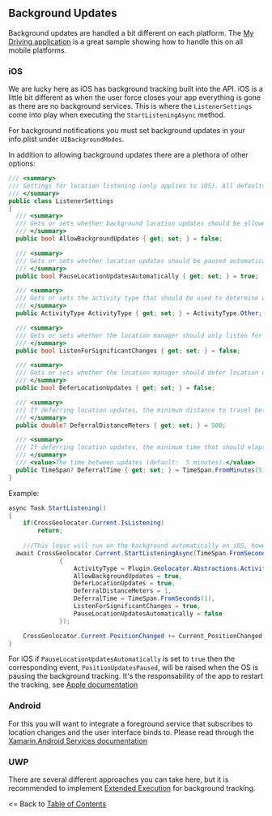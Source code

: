 ## Background Updates
Background updates are handled a bit different on each platform. The [My Driving application](https://github.com/azure-samples/mydriving) is a great sample showing how to handle this on all mobile platforms.

### iOS
We are lucky here as iOS has background tracking built into the API. iOS is a little bit different as when the user force closes your app everything is gone as there are no background services. This is where the `ListenerSettings` come into play when executing the `StartListeningAsync` method.

For background notifications you must set background updates in your info.plist under `UIBackgroundModes`.

In addition to allowing background updates there are a plethora of other options:

```csharp
/// <summary>
/// Settings for location listening (only applies to iOS). All defaults are set as indicated in the docs for CLLocationManager.
/// </summary>
public class ListenerSettings
{
  /// <summary>
  /// Gets or sets whether background location updates should be allowed (>= iOS 9). Default:  false
  /// </summary>
  public bool AllowBackgroundUpdates { get; set; } = false;

  /// <summary>
  /// Gets or sets whether location updates should be paused automatically when the location is unlikely to change (>= iOS 6). Default:  true
  /// </summary>
  public bool PauseLocationUpdatesAutomatically { get; set; } = true;

  /// <summary>
  /// Gets or sets the activity type that should be used to determine when to automatically pause location updates (>= iOS 6). Default:  ActivityType.Other
  /// </summary>
  public ActivityType ActivityType { get; set; } = ActivityType.Other;

  /// <summary>
  /// Gets or sets whether the location manager should only listen for significant changes in location, rather than continuous listening (>= iOS 4). Default:  false
  /// </summary>
  public bool ListenForSignificantChanges { get; set; } = false;

  /// <summary>
  /// Gets or sets whether the location manager should defer location updates until an energy efficient time arrives, or distance and time criteria are met (>= iOS 6). Default:  false
  /// </summary>
  public bool DeferLocationUpdates { get; set; } = false;

  /// <summary>
  /// If deferring location updates, the minimum distance to travel before updates are delivered (>= iOS 6). Set to null for indefinite wait. Default:  500
  /// </summary>
  public double? DeferralDistanceMeters { get; set; } = 500;

  /// <summary>
  /// If deferring location updates, the minimum time that should elapse before updates are delivered (>= iOS 6). Set to null for indefinite wait. Default:  5 minutes
  /// </summary>
  /// <value>The time between updates (default:  5 minutes).</value>
  public TimeSpan? DeferralTime { get; set; } = TimeSpan.FromMinutes(5);
}
```

Example:
```csharp
async Task StartListening()
{
	if(CrossGeolocator.Current.IsListening)
		return;
	
	///This logic will run on the background automatically on iOS, however for Android and UWP you must put logic in background services. Else if your app is killed the location updates will be killed.
  await CrossGeolocator.Current.StartListeningAsync(TimeSpan.FromSeconds(5), 10, true, new Plugin.Geolocator.Abstractions.ListenerSettings
              {
                  ActivityType = Plugin.Geolocator.Abstractions.ActivityType.AutomotiveNavigation,
                  AllowBackgroundUpdates = true,
                  DeferLocationUpdates = true,
                  DeferralDistanceMeters = 1,
                  DeferralTime = TimeSpan.FromSeconds(1),
                  ListenForSignificantChanges = true,
                  PauseLocationUpdatesAutomatically = false
              });

    CrossGeolocator.Current.PositionChanged += Current_PositionChanged;
}
```

For iOS if ```PauseLocationUpdatesAutomatically``` is set to ```true``` then the corresponding event, ```PositionUpdatesPaused```, will be raised when the OS is pausing the background tracking. It's the responsability of the app to restart the tracking, see [Apple documentation](https://developer.apple.com/documentation/corelocation/cllocationmanager/1620553-pauseslocationupdatesautomatical)

### Android
For this you will want to integrate a foreground service that subscribes to location changes and the user interface binds to. Please read through the [Xamarin.Android Services documentation](https://developer.xamarin.com/guides/android/application_fundamentals/services/)

### UWP
There are several different approaches you can take here, but it is recommended to implement [Extended Execution](https://docs.microsoft.com/en-us/windows/uwp/launch-resume/run-minimized-with-extended-execution) for background tracking.


<= Back to [Table of Contents](README.md)